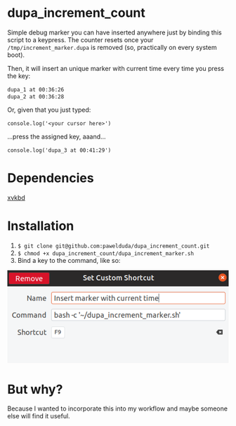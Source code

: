 # dupa_increment_count
Simple debug marker you can have inserted anywhere just by binding this script to a keypress. The counter resets once your `/tmp/increment_marker.dupa` is removed (so, practically on every system boot). 

Then, it will insert an unique marker with current time every time you press the key:
```
dupa_1 at 00:36:26
dupa_2 at 00:36:28
```

Or, given that you just typed:
```
console.log('<your cursor here>')
```
...press the assigned key, aaand...
```
console.log('dupa_3 at 00:41:29')
```


# Dependencies
[xvkbd](http://t-sato.in.coocan.jp/xvkbd/)

# Installation
1. `$ git clone git@github.com:pawelduda/dupa_increment_count.git`
2. `$ chmod +x dupa_increment_count/dupa_increment_marker.sh`
3. Bind a key to the command, like so:

![Bind a key to the command, like so](set_custom_shortcut.png)

# But why?
Because I wanted to incorporate this into my workflow and maybe someone else will find it useful.
